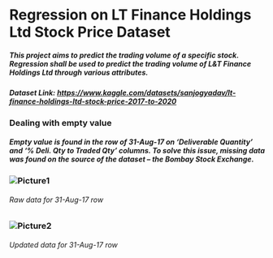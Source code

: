 # Regression on LT Finance Holdings Ltd Stock Price Dataset

##### This project aims to predict the trading volume of a specific stock. Regression shall be used to predict the trading volume of L&T Finance Holdings Ltd through various attributes.

##### Dataset Link: https://www.kaggle.com/datasets/sanjogyadav/lt-finance-holdings-ltd-stock-price-2017-to-2020

### Dealing with empty value
##### Empty value is found in the row of 31-Aug-17 on ‘Deliverable Quantity’ and ‘% Deli. Qty to Traded Qty’ columns. To solve this issue, missing data was found on the source of the dataset – the Bombay Stock Exchange.

### ![Picture1](https://user-images.githubusercontent.com/72193228/185613987-4da7d445-69a6-432b-9cc4-18760d4fe30e.png)
###### Raw data for 31-Aug-17 row
### ![Picture2](https://user-images.githubusercontent.com/72193228/185614049-95283281-3213-49c1-839c-f72176ce5295.png)
###### Updated data for 31-Aug-17 row
